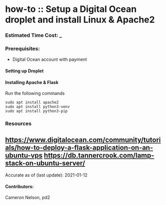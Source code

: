 # how-to :: Setup a Digital Ocean droplet and install Linux & Apache2
### Estimated Time Cost: _

### Prerequisites:

- Digital Ocean account with payment

#### Setting up Droplet



#### Installing Apache & Flask

Run the following commands
```
sudo apt install apache2
sudo apt install python3-venv
sudo apt install python3-pip
```

### Resources

https://www.digitalocean.com/community/tutorials/how-to-deploy-a-flask-application-on-an-ubuntu-vps
https://db.tannercrook.com/lamp-stack-on-ubuntu-server/
---

Accurate as of (last update): 2021-01-12

#### Contributors:  
Cameron Nelson, pd2  
